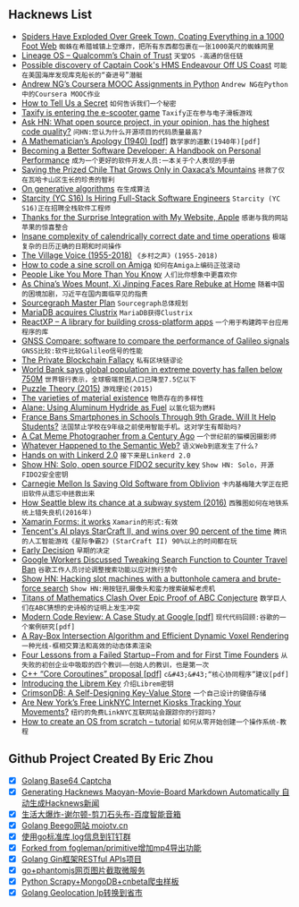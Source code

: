 ## Hacknews List


- [Spiders Have Exploded Over Greek Town, Coating Everything in a 1000 Foot Web](https://www.sciencealert.com/1-000-feet-of-spider-web-have-taken-over-a-town-in-greece-aitoliko-tetragnatha)  `蜘蛛在希腊城镇上空爆炸，把所有东西都包裹在一张1000英尺的蜘蛛网里`
- [Lineage OS – Qualcomm’s Chain of Trust](https://lineageos.org/engineering/Qualcomm-Firmware/)  `天堂OS -高通的信任链`
- [Possible discovery of Captain Cook&#39;s HMS Endeavour Off US Coast](https://www.theguardian.com/australia-news/2018/sep/19/wreck-of-captain-cooks-hms-endeavour-discovered-off-coast-of-america)  `可能在美国海岸发现库克船长的“奋进号”潜艇`
- [Andrew NG’s Coursera MOOC Assignments in Python](https://github.com/dibgerge/ml-coursera-python-assignments)  `Andrew NG在Python中的Coursera MOOC作业`
- [How to Tell Us a Secret](https://www.nytimes.com/2018/09/19/reader-center/confidential-tip-line.html)  `如何告诉我们一个秘密`
- [Taxify is entering the e-scooter game](https://techcrunch.com/2018/09/05/taxify-is-entering-the-e-scooter-game/)  `Taxify正在参与电子滑板游戏`
- [Ask HN: What open source project, in your opinion, has the highest code quality?](item?id=18037613)  `问HN:您认为什么开源项目的代码质量最高?`
- [A Mathematician’s Apology (1940) [pdf]](http://www.math.ualberta.ca/~mss/misc/A%20Mathematician%27s%20Apology.pdf)  `数学家的道歉(1940年)[pdf]`
- [Becoming a Better Software Developer: A Handbook on Personal Performance](https://www.7pace.com/blog/become-a-better-programmer-skills-development)  `成为一个更好的软件开发人员:一本关于个人表现的手册`
- [Saving the Prized Chile That Grows Only in Oaxaca’s Mountains](https://www.atlasobscura.com/articles/oaxacan-chile-pepper)  `拯救了仅在瓦哈卡山区生长的珍贵的智利`
- [On generative algorithms](https://inconvergent.net/generative/)  `在生成算法`
- [Starcity (YC S16) Is Hiring Full-Stack Software Engineers](https://starcity.com/careers/a7089ec4-2b28-445f-852b-ff1effde86ef)  `Starcity (YC S16)正在招聘全栈软件工程师`
- [Thanks for the Surprise Integration with My Website, Apple](https://www.asaph.org/2018/09/jguitar-apple-ios-shortcut.html)  `感谢与我的网站苹果的惊喜整合`
- [Insane complexity of calendrically correct date and time operations](http://yourcalendricalfallacyis.com/)  `极端复杂的日历正确的日期和时间操作`
- [The Village Voice (1955-2018)](https://www.artforum.com/passages/voice-writers-reflect-on-the-iconic-alt-weekly-76575)  `《乡村之声》(1955-2018)`
- [How to code a sine scroll on Amiga](http://www.stashofcode.com/how-to-code-a-sine-scroll-on-amiga-5/)  `如何在Amiga上编码正弦滚动`
- [People Like You More Than You Know](https://blogs.scientificamerican.com/illusion-chasers/people-like-you-more-than-you-know/)  `人们比你想象中更喜欢你`
- [As China’s Woes Mount, Xi Jinping Faces Rare Rebuke at Home](https://www.nytimes.com/2018/07/31/world/asia/xi-jinping-internal-dissent.html)  `随着中国的困境加剧，习近平在国内面临罕见的指责`
- [Sourcegraph Master Plan](https://about.sourcegraph.com/plan)  `Sourcegraph总体规划`
- [MariaDB acquires Clustrix](https://techcrunch.com/2018/09/20/mariadb-acquires-clusterix/)  `MariaDB获得Clustrix`
- [ReactXP – A library for building cross-platform apps](https://microsoft.github.io/reactxp/)  `一个用于构建跨平台应用程序的库`
- [GNSS Compare: software to compare the performance of Galileo signals](https://gnss-compare.readthedocs.io/en/latest/)  `GNSS比较:软件比较Galileo信号的性能`
- [The Private Blockchain Fallacy](https://berk.es/2018/09/19/the-private-blockchain-fallacy/)  `私有区块链谬论`
- [World Bank says global population in extreme poverty has fallen below 750M](https://www.wsj.com/articles/world-poverty-falls-below-750-million-report-says-1537366273)  `世界银行表示，全球极端贫困人口已降至7.5亿以下`
- [Puzzle Theory (2015)](https://www.ribbonfarm.com/2015/06/04/puzzle-theory/)  `游戏理论(2015)`
- [The varieties of material existence](http://cognitivemedium.com/vme)  `物质存在的多样性`
- [Alane: Using Aluminum Hydride as Fuel](http://ardica.com/fuel/)  `以氢化铝为燃料`
- [France Bans Smartphones in Schools Through 9th Grade. Will It Help Students?](https://www.nytimes.com/2018/09/20/world/europe/france-smartphones-schools.html)  `法国禁止学校在9年级之前使用智能手机。这对学生有帮助吗?`
- [A Cat Meme Photographer from a Century Ago](http://www.saturdayeveningpost.com/2018/09/10/culture/art/cat-meme-photographer-century-ago.html)  `一个世纪前的猫模因摄影师`
- [Whatever Happened to the Semantic Web?](https://twobithistory.org/2018/05/27/semantic-web.html)  `语义Web到底发生了什么?`
- [Hands on with Linkerd 2.0](https://kubernetes.io/blog/2018/09/18/hands-on-with-linkerd-2.0/)  `接下来是Linkerd 2.0`
- [Show HN: Solo, open source FIDO2 security key](https://github.com/SoloKeysSec/solo)  `Show HN: Solo，开源FIDO2安全密钥`
- [Carnegie Mellon Is Saving Old Software from Oblivion](https://spectrum.ieee.org/computing/software/carnegie-mellon-is-saving-old-software-from-oblivion)  `卡内基梅隆大学正在把旧软件从遗忘中拯救出来`
- [How Seattle blew its chance at a subway system (2016)](http://features.crosscut.com/seattle-forward-thrust-sound-transit)  `西雅图如何在地铁系统上错失良机(2016年)`
- [Xamarin Forms: it works](https://www.sharpnado.com/xamarin-forms-works/)  `Xamarin的形式:有效`
- [Tencent&#39;s AI plays StarCraft II, and wins over 90 percent of the time](https://www.eyerys.com/articles/news/tencents-ai-plays-and-defeats-starcraft-iis-built-ai-full-matches)  `腾讯的人工智能游戏《星际争霸2》(StarCraft II) 90%以上的时间都在玩`
- [Early Decision](https://blog.ycombinator.com/early-decision/)  `早期的决定`
- [Google Workers Discussed Tweaking Search Function to Counter Travel Ban](https://www.wsj.com/articles/google-workers-discussed-tweaking-search-function-to-counter-travel-ban-1537488472)  `谷歌工作人员讨论调整搜索功能以应对旅行禁令`
- [Show HN: Hacking slot machines with a buttonhole camera and brute-force search](https://github.com/tensor8/hacking_slot_machines)  `Show HN:用按钮孔摄像头和蛮力搜索破解老虎机`
- [Titans of Mathematics Clash Over Epic Proof of ABC Conjecture](https://www.quantamagazine.org/titans-of-mathematics-clash-over-epic-proof-of-abc-conjecture-20180920/)  `数学巨人们在ABC猜想的史诗般的证明上发生冲突`
- [Modern Code Review: A Case Study at Google [pdf]](https://sback.it/publications/icse2018seip.pdf)  `现代代码回顾:谷歌的一个案例研究[pdf]`
- [A Ray-Box Intersection Algorithm and Efficient Dynamic Voxel Rendering](http://www.jcgt.org/published/0007/03/04/)  `一种光线-框相交算法和高效的动态体素渲染`
- [Four Lessons from a Failed Startup – From and for First Time Founders](https://medium.com/swlh/4-lessons-from-a-failed-startup-from-and-for-first-time-founders-c61913df3bb5)  `从失败的初创企业中吸取的四个教训——创始人的教训，也是第一次`
- [C&#43;&#43; “Core Coroutines” proposal [pdf]](http://www.open-std.org/jtc1/sc22/wg21/docs/papers/2018/p1063r0.pdf)  `c&#43;&#43;“核心协同程序”建议[pdf]`
- [Introducing the Librem Key](https://puri.sm/posts/introducing-the-librem-key/)  `介绍Librem密钥`
- [CrimsonDB: A Self-Designing Key-Value Store](http://daslab.seas.harvard.edu/projects/crimsondb/)  `一个自己设计的键值存储`
- [Are New York’s Free LinkNYC Internet Kiosks Tracking Your Movements?](https://theintercept.com/2018/09/08/linknyc-free-wifi-kiosks/)  `纽约的免费LinkNYC互联网站会跟踪你的行踪吗?`
- [How to create an OS from scratch – tutorial](https://github.com/cfenollosa/os-tutorial)  `如何从零开始创建一个操作系统-教程`

## Github Project Created By Eric Zhou

- [x] [Golang Base64 Captcha](https://github.com/mojocn/base64Captcha)
- [x] [Generating Hacknews Maoyan-Movie-Board Markdown Automatically 自动生成Hacknews新闻](https://github.com/dejavuzhou/md-genie)
- [x] [生活大爆炸-谢尔顿-剪刀石头布-百度智能音箱](https://github.com/mojocn/dueros-bang-game)
- [x] [Golang Beego网站 mojotv.cn](https://github.com/mojocn/www.mojotv.cn)
- [x] [使用go标准库,log信息到钉钉群](https://github.com/mojocn/dooger)
- [x] [Forked from fogleman/primitive增加mp4导出功能](https://github.com/mojocn/primitive)
- [x] [Golang Gin框架RESTful APIs项目](https://github.com/JJJJJJJerk/ezier-golang-web-api-framework)
- [x] [go+phantomjs网页图片截取微服务](https://github.com/mojocn/screen_shot)
- [x] [Python Scrapy+MongoDB+cnbeta爬虫样板](https://github.com/mojocn/scrapy_mongodb_boilerplate_cnbeta)
- [x] [Golang Geolocation Ip转换到省市](https://github.com/mojocn/ip2location)